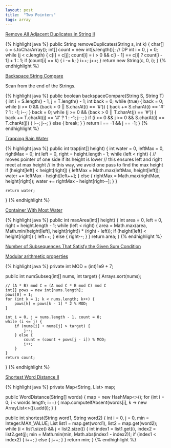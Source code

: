 ```yaml
---
layout: post
title:  "Two Pointers"
tags: array
---
```

[Remove All Adjacent Duplicates in String II][remove-all-adjacent-duplicates-in-string-ii]

{% highlight java %}
public String removeDuplicates(String s, int k) {
    char[] c = s.toCharArray();
    int[] count = new int[s.length()];  // DP
    int i = 0, j = 0;
    while (j < c.length) {
        c[i] = c[j];
        count[i] = i > 0 && c[i - 1] == c[i] ? count[i - 1] + 1 : 1;
        if (count[i] == k) {
            i -= k;
        }
        i++;
        j++;
    }
    return new String(c, 0, i);
}
{% endhighlight %}

[Backspace String Compare][backspace-string-compare]

Scan from the end of the Strings.

{% highlight java %}
public boolean backspaceCompare(String S, String T) {
    int i = S.length() - 1, j = T.length() - 1;
    int back = 0;
    while (true) {
        back = 0;
        while (i >= 0 && (back > 0 || S.charAt(i) == '#')) {
            back += S.charAt(i) == '#' ? 1 : -1;
            i--;
        }
        back = 0;
        while (j >= 0 && (back > 0 || T.charAt(j) == '#')) {
            back += T.charAt(j) == '#' ? 1 : -1;
            j--;
        }
        if (i >= 0 && j >= 0 && S.charAt(i) == T.charAt(j)) {
            i--;
            j--;
        } else {
            break;
        }
    }
    return i == -1 && j == -1;
}
{% endhighlight %}

[Trapping Rain Water][trapping-rain-water]

{% highlight java %}
public int trap(int[] height) {
    int water = 0, leftMax = 0, rightMax = 0;
    int left = 0, right = height.length - 1;
    while (left < right) {
        // moves pointer of one side if its height is lower
        // this ensures left and right meet at max height
        // in this way, we avoid one pass to find the max height
        if (height[left] < height[right]) {
            leftMax = Math.max(leftMax, height[left]);
            water += leftMax - height[left++];
        } else {
            rightMax = Math.max(rightMax, height[right]);
            water += rightMax - height[right--];
        }
    }

    return water;
}
{% endhighlight %}

[Container With Most Water][container-with-most-water]

{% highlight java %}
public int maxArea(int[] height) {
    int area = 0, left = 0, right = height.length - 1;
    while (left < right) {
        area = Math.max(area, Math.min(height[left], height[right]) * (right - left));
        if (height[left] < height[right]) {
            left++;
        } else {
            right--;
        }
    }
    return area;
}
{% endhighlight %}

[Number of Subsequences That Satisfy the Given Sum Condition][number-of-subsequences-that-satisfy-the-given-sum-condition]

[Modular arithmetic properties](https://en.wikipedia.org/wiki/Modular_arithmetic#Properties)

{% highlight java %}
private int MOD = (int)1e9 + 7;

public int numSubseq(int[] nums, int target) {
    Arrays.sort(nums);

    // (A * B) mod C = (A mod C * B mod C) mod C
    int[] pows = new int[nums.length];
    pows[0] = 1;
    for (int k = 1; k < nums.length; k++) {
        pows[k] = pows[k - 1] * 2 % MOD;
    }

    int i = 0, j = nums.length - 1, count = 0;
    while (i <= j) {
        if (nums[i] + nums[j] > target) {
            j--;
        } else {
            count = (count + pows[j - i]) % MOD;
            i++;
        }
    }
    return count;
}
{% endhighlight %}

[Shortest Word Distance II][shortest-word-distance-ii]

{% highlight java %}
private Map<String, List<Integer>> map;

public WordDistance(String[] words) {
    map = new HashMap<>();
    for (int i = 0; i < words.length; i++) {
        map.computeIfAbsent(words[i], k -> new ArrayList<>()).add(i);
    }
}

public int shortest(String word1, String word2) {
    int i = 0, j = 0, min = Integer.MAX_VALUE;
    List<Integer> list1 = map.get(word1), list2 = map.get(word2);
    while (i < list1.size() && j < list2.size()) {
        int index1 = list1.get(i), index2 = list2.get(j);
        min = Math.min(min, Math.abs(index1 - index2));
        if (index1 < index2) {
            i++;
        } else {
            j++;
        }
    }
    return min;
}
{% endhighlight %}

[backspace-string-compare]: https://leetcode.com/problems/backspace-string-compare/
[container-with-most-water]: https://leetcode.com/problems/container-with-most-water/
[number-of-subsequences-that-satisfy-the-given-sum-condition]: https://leetcode.com/problems/number-of-subsequences-that-satisfy-the-given-sum-condition/
[remove-all-adjacent-duplicates-in-string-ii]: https://leetcode.com/problems/remove-all-adjacent-duplicates-in-string-ii/
[shortest-word-distance-ii]: https://leetcode.com/problems/shortest-word-distance-ii/
[trapping-rain-water]: https://leetcode.com/problems/trapping-rain-water/
